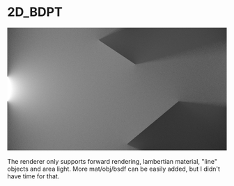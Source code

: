 # 2D_BDPT
![demo](./output.bmp)

The renderer only supports forward rendering, lambertian material, "line" objects and area light. More mat/obj/bsdf can be easily added, but I didn't have time for that.